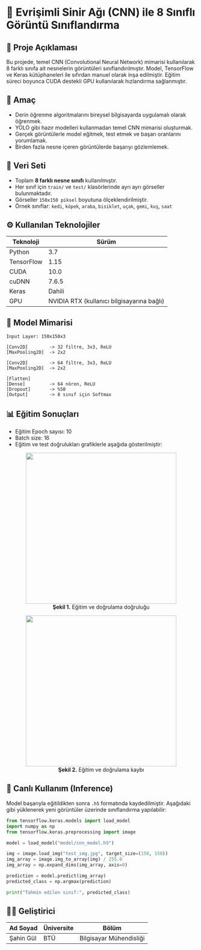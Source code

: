 
# 🧠  Evrişimli Sinir Ağı (CNN) ile 8 Sınıflı Görüntü Sınıflandırma

## 📌 Proje Açıklaması

Bu projede, temel CNN (Convolutional Neural Network) mimarisi kullanılarak 8 farklı sınıfa ait nesnelerin görüntüleri sınıflandırılmıştır. Model, TensorFlow ve Keras kütüphaneleri ile sıfırdan manuel olarak inşa edilmiştir. Eğitim süreci boyunca CUDA destekli GPU kullanılarak hızlandırma sağlanmıştır.

## 🎯 Amaç

- Derin öğrenme algoritmalarını bireysel bilgisayarda uygulamalı olarak öğrenmek.
- YOLO gibi hazır modelleri kullanmadan temel CNN mimarisi oluşturmak.
- Gerçek görüntülerle model eğitmek, test etmek ve başarı oranlarını yorumlamak.
- Birden fazla nesne içeren görüntülerde başarıyı gözlemlemek.

## 📁 Veri Seti

- Toplam **8 farklı nesne sınıfı** kullanılmıştır.
- Her sınıf için `train/` ve `test/` klasörlerinde ayrı ayrı görseller bulunmaktadır.
- Görseller `150x150 piksel` boyutuna ölçeklendirilmiştir.
- Örnek sınıflar: `kedi`, `köpek`, `araba`, `bisiklet`, `uçak`, `gemi`, `kuş`, `saat`

## ⚙️ Kullanılan Teknolojiler

| Teknoloji         | Sürüm       |
|------------------|-------------|
| Python           | 3.7         |
| TensorFlow       | 1.15        |
| CUDA             | 10.0        |
| cuDNN            | 7.6.5       |
| Keras            | Dahili      |
| GPU              | NVIDIA RTX (kullanıcı bilgisayarına bağlı) |

## 🧱 Model Mimarisi

```
Input Layer: 150x150x3

[Conv2D]        -> 32 filtre, 3x3, ReLU  
[MaxPooling2D]  -> 2x2

[Conv2D]        -> 64 filtre, 3x3, ReLU  
[MaxPooling2D]  -> 2x2

[Flatten]       
[Dense]         -> 64 nöron, ReLU  
[Dropout]       -> %50  
[Output]        -> 8 sınıf için Softmax
```

## 📊 Eğitim Sonuçları

- Eğitim Epoch sayısı: 10  
- Batch size: 16  
- Eğitim ve test doğrulukları grafiklerle aşağıda gösterilmiştir:

<p align="center">
  <img src="grafikler/train_vs_val_accuracy.png" width="400"/>
  <br>
  <b>Şekil 1.</b> Eğitim ve doğrulama doğruluğu
</p>

<p align="center">
  <img src="grafikler/train_vs_val_loss.png" width="400"/>
  <br>
  <b>Şekil 2.</b> Eğitim ve doğrulama kaybı
</p>

## 🚀 Canlı Kullanım (Inference)

Model başarıyla eğitildikten sonra `.h5` formatında kaydedilmiştir. Aşağıdaki gibi yüklenerek yeni görüntüler üzerinde sınıflandırma yapılabilir:

```python
from tensorflow.keras.models import load_model
import numpy as np
from tensorflow.keras.preprocessing import image

model = load_model("model/cnn_model.h5")

img = image.load_img("test_img.jpg", target_size=(150, 150))
img_array = image.img_to_array(img) / 255.0
img_array = np.expand_dims(img_array, axis=0)

prediction = model.predict(img_array)
predicted_class = np.argmax(prediction)

print("Tahmin edilen sınıf:", predicted_class)
```

## 👨‍💻 Geliştirici

| Ad Soyad     | Üniversite | Bölüm                      |
|--------------|------------|----------------------------|
| Şahin Gül    | BTÜ        | Bilgisayar Mühendisliği    |
